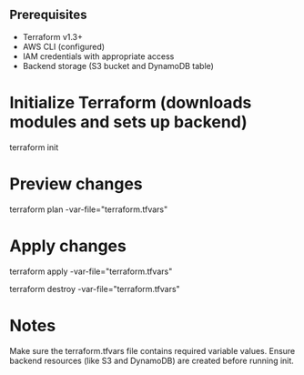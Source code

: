 ##  Prerequisites

- Terraform v1.3+
- AWS CLI (configured)
- IAM credentials with appropriate access
- Backend storage (S3 bucket and DynamoDB table)

# Initialize Terraform (downloads modules and sets up backend)
terraform init

# Preview changes
terraform plan -var-file="terraform.tfvars"

# Apply changes
terraform apply -var-file="terraform.tfvars"

terraform destroy -var-file="terraform.tfvars"

# Notes
Make sure the terraform.tfvars file contains required variable values.
Ensure backend resources (like S3 and DynamoDB) are created before running init.
